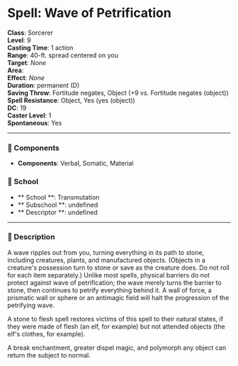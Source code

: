 
# Spell: Wave of Petrification
**Class**: Sorcerer  
**Level**: 9  
**Casting Time**: 1 action  
**Range**: 40-ft. spread centered on you  
**Target**: _None_  
**Area**:   
**Effect**: _None_  
**Duration**: permanent (D)  
**Saving Throw**: Fortitude negates, Object (+9 vs. Fortitude negates (object))  
**Spell Resistance**: Object, Yes (yes (object))  
**DC**: 19  
**Caster Level**: 1  
**Spontaneous**: Yes

---

### 🔮 Components
- **Components**: Verbal, Somatic, Material

### 🏫 School
- ** School **: Transmutation
- ** Subschool **: undefined
- ** Descriptor **: undefined
---

### 📜 Description
A wave ripples out from you, turning everything in its path to stone, including creatures, plants, and manufactured objects. (Objects in a creature's possession turn to stone or save as the creature does. Do not roll for each item separately.) Unlike most spells, physical barriers do not protect against wave of petrification; the wave merely turns the barrier to stone, then continues to petrify everything behind it. A wall of force, a prismatic wall or sphere or an antimagic field will halt the progression of the petrifying wave.

A stone to flesh spell restores victims of this spell to their natural states, if they were made of flesh (an elf, for example) but not attended objects (the elf's clothes, for example).

A break enchantment, greater dispel magic, and polymorph any object can return the subject to normal.
